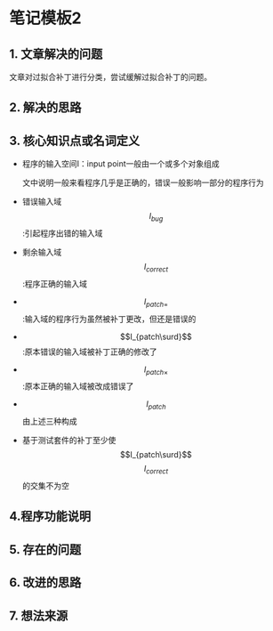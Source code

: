 # 笔记模板2

## 1. 文章解决的问题

文章对过拟合补丁进行分类，尝试缓解过拟合补丁的问题。

## 2. 解决的思路

## 3. 核心知识点或名词定义

* 程序的输入空间I：input point一般由一个或多个对象组成

  文中说明一般来看程序几乎是正确的，错误一般影响一部分的程序行为

* 错误输入域$$I_{bug}$$:引起程序出错的输入域

* 剩余输入域$$I_{correct}$$:程序正确的输入域

* $$I_{patch=}$$:输入域的程序行为虽然被补丁更改，但还是错误的

* $$I_{patch\surd}$$:原本错误的输入域被补丁正确的修改了

* $$I_{patch\times}$$:原本正确的输入域被改成错误了

* $$I_{patch}$$由上述三种构成

* 基于测试套件的补丁至少使$$I_{patch\surd}$$$$I_{correct}$$的交集不为空

## 4.程序功能说明

## 5. 存在的问题

## 6. 改进的思路

## 7. 想法来源

